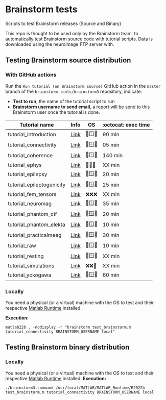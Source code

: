 # Brainstorm tests

Scripts to test Brainstorm releases (Source and Binary)

This repo is thought to be used only by the Brainstorm team, to automatically test Brainstorm source code with tutorial scripts. Data is downloaded using the neuroimage FTP server with.

## Testing Brainstorm source distribution

### With GitHub actions
Run the `Run tutorial (on Brainstorm source)` GitHub action in the `master` branch of the `brainstorm-tools/brainstorm3` repository, indicate:
* **Test to run**, the name of the tutorial script to run
* **Brainstorm username to send email**, a report will be send to this Brainstorm user once the tutorial is done.

| Tutorial name             | Info  | OS | :octocat: exec time |
|---------------------------|-------|----|-----------|
| tutorial_introduction     | [Link](https://neuroimage.usc.edu/brainstorm/Tutorials/AllIntroduction)          | 🐧🪟🍎 |  90 min |
| tutorial_connectivity     | [Link](https://neuroimage.usc.edu/brainstorm/Tutorials/Connectivity)             | 🐧🪟🍎 |  05 min |
| tutorial_coherence        | [Link](https://neuroimage.usc.edu/brainstorm/Tutorials/CorticomuscularCoherence) | 🐧🪟🍎 | 140 min |
| tutorial_ephys            | [Link](https://neuroimage.usc.edu/brainstorm/e-phys/Introduction)                | 🐧❌❌ |  XX min |
| tutorial_epilepsy         | [Link](https://neuroimage.usc.edu/brainstorm/Tutorials/Epilepsy)                 | 🐧🪟🍎 |  20 min |
| tutorial_epileptogenicity | [Link](https://neuroimage.usc.edu/brainstorm/Tutorials/Epileptogenicity)         | 🐧🪟🍎 |  25 min |
| tutorial_fem_tensors      | [Link](https://neuroimage.usc.edu/brainstorm/Tutorials/FemTensors)               | ❌❌❌ |  XX min |
| tutorial_neuromag         | [Link](https://neuroimage.usc.edu/brainstorm/Tutorials/TutMindNeuromag)          | 🐧🪟🍎 |  35 min |
| tutorial_phantom_ctf      | [Link](https://neuroimage.usc.edu/brainstorm/Tutorials/PhantomCtf)               | 🐧🪟🍎 |  20 min |
| tutorial_phantom_elekta   | [Link](https://neuroimage.usc.edu/brainstorm/Tutorials/PhantomElekta)            | 🐧🪟🍎 |  10 min |
| tutorial_practicalmeeg    | [Link](https://neuroimage.usc.edu/brainstorm/WorkshopParis2019)                  | 🐧🪟🍎 |  30 min |
| tutorial_raw              | [Link](https://neuroimage.usc.edu/brainstorm/Tutorials/MedianNerveCtf)           | 🐧🪟🍎 |  10 min |
| tutorial_resting          | [Link](https://neuroimage.usc.edu/brainstorm/Tutorials/Resting)                  | 🐧🪟❌ |  XX min |
| tutorial_simulations      | [Link](https://neuroimage.usc.edu/brainstorm/Tutorials/Simulations)              | ❌❌🍎 |  XX min |
| tutorial_yokogawa         | [Link](https://neuroimage.usc.edu/brainstorm/Tutorials/Yokogawa)                 | 🐧🪟🍎 |  60 min |


### Locally
You need a physical (or a virtual) machine with the OS to test and their respective [Matlab Runtime](https://www.mathworks.com/products/compiler/matlab-runtime.html) installed.

**Execution:**
```
matlab22b . -nodisplay -r "brainstorm test_brainstorm.m tutorial_connectivity BRAINSTORM_USERNAME local"
```
## Testing Brainstorm binary distribution

### Locally
You need a physical (or a virtual) machine with the OS to test and their respective [Matlab Runtime](https://www.mathworks.com/products/compiler/matlab-runtime.html) installed.
**Execution:**
```
./brainstorm3.command /usr/local/MATLAB/MATLAB_Runtime/R2022b test_brainstorm.m tutorial_connectivity BRAINSTORM_USERNAME local
```
